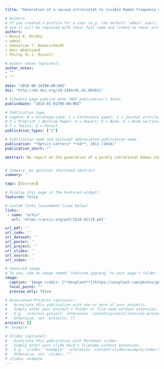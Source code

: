```yaml
---
title: "Generation of a vacuum ultraviolet to visible Raman frequency comb in H2-filled kagomé photonic crystal fiber"

# Authors
# If you created a profile for a user (e.g. the default `admin` user), write the username (folder name) here 
# and it will be replaced with their full name and linked to their profile.
authors:
- Manoj K. Mridha
- admin
- Sebastian T. Bauerschmidt
- Amir Abdolvand
- Philip St.J. Russell

# Author notes (optional)
author_notes:
- ""
- ""

date: "2016-09-14T00:00:00Z"
doi: "http://dx.doi.org/10.1364/OL.41.002811"

# Schedule page publish date (NOT publication's date).
publishDate: "2016-01-01T00:00:00Z"

# Publication type.
# Legend: 0 = Uncategorized; 1 = Conference paper; 2 = Journal article;
# 3 = Preprint / Working Paper; 4 = Report; 5 = Book; 6 = Book section;
# 7 = Thesis; 8 = Patent
publication_types: ["2"]

# Publication name and optional abbreviated publication name.
publication: "*Optics Letters* **41**, 2811 (2016)"
publication_short: ""

abstract: We report on the generation of a purely vibrational Raman comb, extending from the vacuum ultraviolet (184 nm) to the visible (478 nm), in hydrogen-filled kagomé-style photonic crystal fiber pumped at 266 nm. Stimulated Raman scattering and molecular modulation processes are enhanced by higher Raman gain in the ultraviolet. Owing to the pressure-tunable normal dispersion landscape of the “fiber + gas” system in the ultraviolet, higher-order anti-Stokes bands are generated preferentially in higher-order fiber modes. The results pave the way toward tunable fiber-based sources of deep and vacuum ultraviolet light for applications in, e.g., spectroscopy and biomedicine.


# Summary. An optional shortened abstract.
summary: '' 

tags: [Sources]

# Display this page in the Featured widget?
featured: false

# Custom links (uncomment lines below)
links:
 - name: "arXiv"
   url: 'https://arxiv.org/pdf/1610.02179.pdf'

url_pdf: ''
url_code: ''
url_dataset: ''
url_poster: ''
url_project: ''
url_slides: ''
url_source: ''
url_video: ''

# Featured image
# To use, add an image named `featured.jpg/png` to your page's folder. 
image:
  caption: 'Image credit: [**Unsplash**](https://unsplash.com/photos/pLCdAaMFLTE)'
  focal_point: ""
  preview_only: false

# Associated Projects (optional).
#   Associate this publication with one or more of your projects.
#   Simply enter your project's folder or file name without extension.
#   E.g. `internal-project` references `content/project/internal-project/index.md`.
#   Otherwise, set `projects: []`.
projects: []
#- example

# Slides (optional).
#   Associate this publication with Markdown slides.
#   Simply enter your slide deck's filename without extension.
#   E.g. `slides: "example"` references `content/slides/example/index.md`.
#   Otherwise, set `slides: ""`.
# slides: example
---
```

